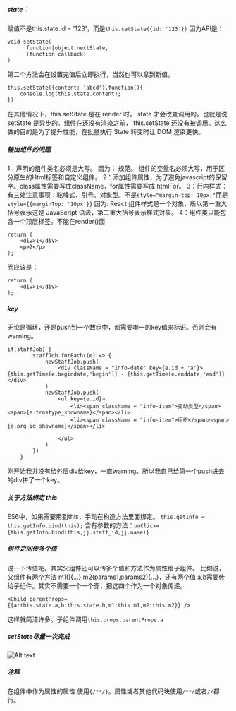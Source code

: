 
##### state：
赋值不是this.state.id = '123'，而是`this.setState({id: '123'})`
因为API是：

    void setState(
		  function|object nextState,
		  [function callback]
	)
第二个方法会在设置完值后立即执行，当然也可以拿到新值。

    this.setState({content: 'abcd'},function(){
		console.log(this.state.content);
	})

在其他情况下，this.setState 是在 render 时， state 才会改变调用的。也就是说setState 是异步的。组件在还没有渲染之前， this.setState 还没有被调用。这么做的目的是为了提升性能，在批量执行 State 转变时让 DOM 渲染更快。
##### 输出组件的问题
1：声明的组件类名必须是大写。
因为： 规范。
组件的变量名必须大写，用于区分原生的Html标签和自定义组件。
2：添加组件属性，为了避免javascript的保留字。class属性需要写成className，for属性需要写成 htmlFor。
3：行内样式：有三处注意事项：驼峰式、引号、对象型。不是`style="margin-top: 10px;"`而是`style={{marginTop: '10px'}}`
因为: React 组件样式是一个对象，所以第一重大括号表示这是 JavaScript 语法，第二重大括号表示样式对象。
4：组件类只能包含一个顶层标签。不能在render()面

    return (
	    <div>1</div>
	    <p>2</p>
    );
而应该是：

    return (
	    <div>1</div>
    );
##### key
无论是循环，还是push到一个数组中，都需要唯一的key值来标识。否则会有warning。

    if(staffJob) {
            staffJob.forEach((e) => {
                newStaffJob.push(
                    <div className = "info-date" key={e.id + 'a'}>{this.getTime(e.begindate,'begin')} - {this.getTime(e.enddate,'end')}</div>
                )
                newStaffJob.push(
                    <ul key={e.id}>
                        <li><span className = "info-item">变动类型</span><span>{e.trnstype_showname}</span></li>
                        <li><span className = "info-item">组织</span><span>{e.org_id_showname}</span></li>
                       
                    </ul>
                )
            })
        }
刚开始我并没有给外层div给key，一直warning。所以我自己给第一个push进去的div拼了一个key。
##### 关于方法绑定 this
ES6中，如果需要用到this，手动在构造方法里面绑定。
`this.getInfo = this.getInfo.bind(this);`
含有参数的方法：`onClick={this.getInfo.bind(this,jj.staff_id,jj.name)}`
##### 组件之间传多个值
说一下传值吧。其实父组件还可以传多个值和方法作为属性给子组件。
比如说，父组件有两个方法 m1(){...},m2(params1,params2){...}，还有两个值 a,b需要传给子组件。其实不需要一个一个穿，把这四个作为一个对象传递。

    <Child parentProps={{a:this.state.a,b:this.state.b,m1:this.m1,m2:this.m2}} />

这样就简洁许多。子组件调用`this.props.parentProps.a`
##### setState尽量一次完成
![Alt text](./1482912134201.png)
##### 注释
在组件中作为属性的属性 使用`{/**/}`。属性或者其他代码块使用`/**/`或者`//`都行。